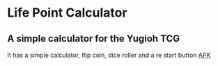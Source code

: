 # Life Point Calculator
## A simple calculator for the Yugioh TCG
It has a simple calculator, flip coin, dice roller and a re start button
[APK](https://drive.google.com/drive/folders/1mVyPd59iPxO43xgQJtFCoD9QEk6_IrMI?usp=sharing)
